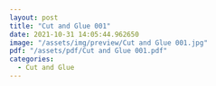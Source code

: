 ```yaml
---
layout: post
title: "Cut and Glue 001"
date: 2021-10-31 14:05:44.962650
image: "/assets/img/preview/Cut and Glue 001.jpg"
pdf: "/assets/pdf/Cut and Glue 001.pdf"
categories:
  - Cut and Glue 
---
```

